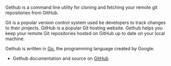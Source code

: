 Gethub is a command line utility for cloning and fetching your remote git repositories from GitHub.

Git is a popular version control system used be developers to
track changes to their projects. GitHub is a popular Git hosting
website. Gethub helps you keep your remote Git repositories hosted on
GitHub up to date on your local machine.

Gethub is written in [Go](http://golang.org/), the programming language
created by Google.

- Gethub documentation and source on [GitHub](https://github.com/pearkes/gethub#readme)
